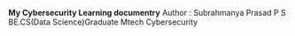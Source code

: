 <b>My Cybersecurity Learning documentry</b>
Author : Subrahmanya Prasad P S 
         BE.CS(Data Science)Graduate
         Mtech Cybersecurity
